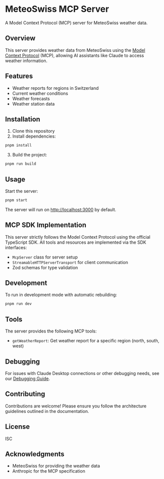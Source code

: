 # MeteoSwiss MCP Server

A Model Context Protocol (MCP) server for MeteoSwiss weather data.

## Overview

This server provides weather data from MeteoSwiss using the [Model Context Protocol](https://github.com/modelcontextprotocol/typescript-sdk) (MCP), allowing AI assistants like Claude to access weather information.

## Features

- Weather reports for regions in Switzerland
- Current weather conditions
- Weather forecasts
- Weather station data

## Installation

1. Clone this repository
2. Install dependencies:

```bash
pnpm install
```

3. Build the project:

```bash
pnpm run build
```

## Usage

Start the server:

```bash
pnpm start
```

The server will run on <http://localhost:3000> by default.

## MCP SDK Implementation

This server strictly follows the Model Context Protocol using the official TypeScript SDK. All tools and resources are implemented via the SDK interfaces:

- `McpServer` class for server setup
- `StreamableHTTPServerTransport` for client communication
- Zod schemas for type validation

## Development

To run in development mode with automatic rebuilding:

```bash
pnpm run dev
```

## Tools

The server provides the following MCP tools:

- `getWeatherReport`: Get weather report for a specific region (north, south, west)

## Debugging

For issues with Claude Desktop connections or other debugging needs, see our [Debugging Guide](docs/debugging-guide.md).

## Contributing

Contributions are welcome! Please ensure you follow the architecture guidelines outlined in the documentation.

## License

ISC

## Acknowledgments

- MeteoSwiss for providing the weather data
- Anthropic for the MCP specification
